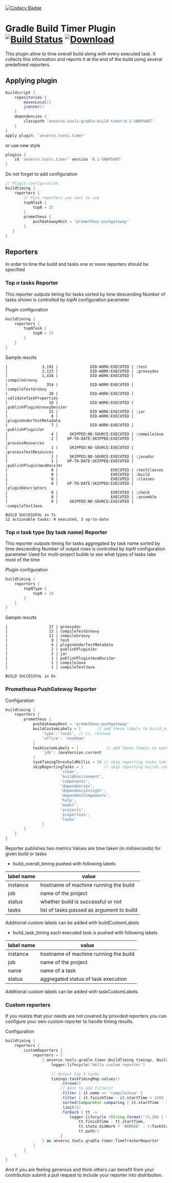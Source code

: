 [![Codacy Badge](https://api.codacy.com/project/badge/Grade/f4497b5ed59446db8f2580b47aae84c0)](https://app.codacy.com/app/anverus/gradle-build-timer?utm_source=github.com&utm_medium=referral&utm_content=anverus/gradle-build-timer&utm_campaign=Badge_Grade_Dashboard)
# Gradle Build Timer Plugin [![Build Status](https://travis-ci.org/anverus/gradle-build-timer.svg?branch=master)](https://travis-ci.org/anverus/gradle-build-timer)  [![Download](https://api.bintray.com/packages/anverus/maven/gradle-build-timer/images/download.svg?version=0.1.3) ](https://bintray.com/anverus/maven/gradle-build-timer/0.1.3/link) 

This plugin allow to time overall build along with every executed task. It collects this information and reports it at the end of the build using several predefined reporters.

## Applying plugin
```groovy
buildscript {
    repositories {
        mavenLocal()
        jcenter()
    }
    dependencies {
        classpath 'anverus.tools:gradle-build-timer:0.1-SNAPSHOT'
    }
}
apply plugin: 'anverus.tools.timer'
```
or use new style 
```groovy
plugins {
    id 'anverus.tools.timer' version '0.1-SNAPSHOT'
}
```
Do not forget to add configuration
```groovy
// Plugin configuration 
buildtiming {
    reporters {
        // Pick reporters you want to use
        topNTask {
            topN = 25
        }
        prometheus {
            pushGatewayHost = 'prometheus-pushgateway'
        }
   }
}
```

## Reporters
In order to time the build and tasks one or more reporters should be specified

### Top *n* tasks Reporter
This reporter outputs timing for tasks sorted by time descending
Number of tasks shown is controlled by *topN* configuration parameter 

Plugin configuration
```groovy
buildtiming {
    reporters {
        topNTask {
            topN = 25
        }
    }
}
```

Sample results
```text
|               3,192 |              DID-WORK:EXECUTED | :test
|               2,123 |              DID-WORK:EXECUTED | :groovydoc
|               1,438 |              DID-WORK:EXECUTED | :compileGroovy
|                 314 |              DID-WORK:EXECUTED | :compileTestGroovy
|                  30 |              DID-WORK:EXECUTED | :validateTaskProperties
|                  19 |              DID-WORK:EXECUTED | :publishPluginGroovyDocsJar
|                  15 |              DID-WORK:EXECUTED | :jar
|                   8 |              DID-WORK:EXECUTED | :pluginUnderTestMetadata
|                   7 |              DID-WORK:EXECUTED | :publishPluginJar
|                   4 |     SKIPPED:NO-SOURCE:EXECUTED | :compileJava
|                   2 |    UP-TO-DATE:SKIPPED:EXECUTED | :processResources
|                   1 |     SKIPPED:NO-SOURCE:EXECUTED | :processTestResources
|                   1 |     SKIPPED:NO-SOURCE:EXECUTED | :javadoc
|                   1 |    UP-TO-DATE:SKIPPED:EXECUTED | :publishPluginJavaDocsJar
|                   0 |                       EXECUTED | :testClasses
|                   0 |                       EXECUTED | :build
|                   0 |                       EXECUTED | :classes
|                   0 |    UP-TO-DATE:SKIPPED:EXECUTED | :pluginDescriptors
|                   0 |                       EXECUTED | :check
|                   0 |                       EXECUTED | :assemble
|                   0 |     SKIPPED:NO-SOURCE:EXECUTED | :compileTestJava

BUILD SUCCESSFUL in 7s
12 actionable tasks: 9 executed, 3 up-to-date

``` 
### Top *n* task type (by task name) Reporter
This reporter outputs timing for tasks aggregated by task name sorted by time descending
Number of output rows is controlled by *topN* configuration parameter
Used for multi-project builds to see what types of tasks take most of the time 

Plugin configuration
```groovy
buildtiming {
    reporters {
        topNType {
            topN = 10
        }
    }
}
```
Sample results
```text
|                  17 | groovydoc
|                  13 | compileTestGroovy
|                  11 | compileGroovy
|                   9 | test
|                   4 | pluginUnderTestMetadata
|                   2 | publishPluginJar
|                   2 | jar
|                   1 | publishPluginJavaDocsJar
|                   1 | compileJava
|                   1 | compileTestJava

BUILD SUCCESSFUL in 0s

```
### Prometheus PushGateway Reporter
Configuration
```groovy
buildtiming {
    reporters {
        prometheus {
            pushGatewayHost = 'prometheus-pushgateway'
            buildCustomLabels = [       // add these labels to build_overall_timing metric
                'type':'local', // ci, release
                'office': 'needham'
            ]
            taskCustomLabels = [            // add these lebels to each task timing metric
                'jdk': JavaVersion.current
            ]
            taskTimingThresholdMillis = 50 // skip reporting tasks taking less then 50 milliseconds
            skipReportingTasks = [         // skip reporting builds consisting any subset of these (help) tasks
                        'clean',
                        'buildEnvironment',
                        'components',
                        'dependencies',
                        'dependencyInsight',
                        'dependentComponents',
                        'help',
                        'model',
                        'projects',
                        'properties',
                        'tasks'
                ]
        }
    }
}
```
Reporter publishes two metrics
Values are time taken (in milliseconds) for given build or tasks

* build_overall_timing pushed with following labels 

label name | value
---------- | -----
instance | hostname of machine running the build
job | name of the project
status | whether build is successful or not
tasks | list of tasks passed as argument to build

Additional custom labels can be added with buildCustomLabels

* build_task_timing each executed task is pushed with following labels

label name | value
---------- | -----
instance | hostname of machine running the build
job | name of the project
name | name of a task
status | aggregated status of task execution

Additional custom labels can be added with taskCustomLabels.

### Custom reporters
If you realize that your needs are not covered by provided reporters you can configure your own custom reporter to handle timing results.

Configuration
```groovy
buildtiming {
    reporters {
        customReporters {
            reporters = [
                { anverus.tools.gradle.timer.BuildTiming timings, BuildResult result, Logger logger ->
                    logger.lifecycle('Hello custom reporter')

                    // Output top 5 tasks 
                    timings.taskTimingMap.values()
                        .stream()
                        // Want to add filters?
                        .filter { it.name == 'compileJava' }
                        .filter { it.finishTime - it.startTime > 1000 }
                        .sorted(Comparator.comparing { it.startTime - it.finishTime })
                        .limit(5)
                        .forEach { tt ->
                            logger.lifecycle (String.format('|%,20d | %10s | %s',
                                tt.finishTime - tt.startTime,
                                tt.state.didWork ? 'WORKED' : ((TaskStateInternal)tt.state).fromCache ? 'FROM-CACHE' : tt.state.upToDate ? 'UP-TO-DATE' : 'MEH',
                                tt.path))
                        }
                } as anverus.tools.gradle.timer.TimeTrackerReporter
            ]
        }
    }
}
```

And if you are feeling generous and think others can benefit from your contribution submit a pull request to include your reporter into distribution.
